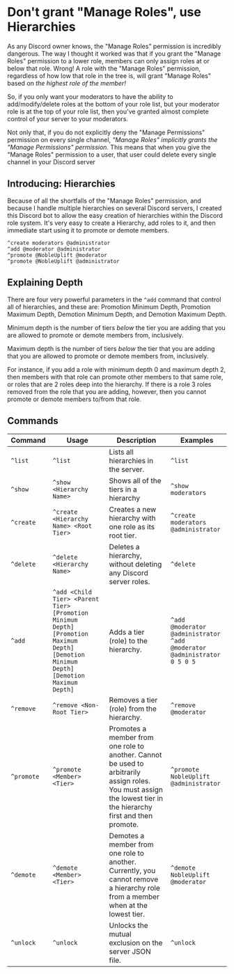 # Don't grant "Manage Roles", use Hierarchies
As any Discord owner knows, the "Manage Roles" permission is incredibly dangerous. The way I thought it worked was that if you grant the "Manage Roles" permission to a lower role, members can only assign roles at or below that role. Wrong! A role with the "Manage Roles" permission, regardless of how low that role in the tree is, will grant "Manage Roles" based on *the highest role of the member!*

So, if you only want your moderators to have the ability to add/modify/delete roles at the bottom of your role list, but your moderator role is at the top of your role list, then you've granted almost complete control of your server to your moderators.

Not only that, if you do not explicitly deny the "Manage Permissions" permission on every single channel, *"Manage Roles" implicitly grants the "Manage Permissions" permission.* This means that when you give the "Manage Roles" permission to a user, that user could delete every single channel in your Discord server 

## Introducing: Hierarchies
Because of all the shortfalls of the "Manage Roles" permission, and because I handle multiple hierarchies on several Discord servers, I created this Discord bot to allow the easy creation of hierarchies within the Discord role system. It's very easy to create a Hierarchy, add roles to it, and then immediate start using it to promote or demote members.

```
^create moderators @administrator
^add @moderator @administrator
^promote @NobleUplift @moderator
^promote @NobleUplift @administrator
```

## Explaining Depth
There are four very powerful parameters in the `^add` command that control all of hierarchies, and these are: Promotion Minimum Depth, Promotion Maximum Depth, Demotion Minimum Depth, and Demotion Maximum Depth.

Minimum depth is the number of tiers *below* the tier you are adding that you are allowed to promote or demote members from, inclusively.

Maximum depth is the number of tiers *below* the tier that you are adding that you are allowed to promote or demote members from, inclusively.

For instance, if you add a role with minimum depth 0 and maximum depth 2, then members with that role can promote other members to that same role, or roles that are 2 roles deep into the hierarchy. If there is a role 3 roles removed from the role that you are adding, however, then you cannot promote or demote members to/from that role.

## Commands
| Command | Usage | Description | Examples |
|---|---|---|---|
| `^list` | `^list` | Lists all hierarchies in the server. | `^list` |
| `^show` | `^show <Hierarchy Name>` | Shows all of the tiers in a hierarchy | `^show moderators` |
| `^create` | `^create <Hierarchy Name> <Root Tier>` | Creates a new hierarchy with one role as its root tier. | `^create moderators @administrator` |
| `^delete` | `^delete <Hierarchy Name>` | Deletes a hierarchy, without deleting any Discord server roles. | `^delete` |
| `^add` | `^add <Child Tier> <Parent Tier> [Promotion Minimum Depth] [Promotion Maximum Depth] [Demotion Minimum Depth] [Demotion Maximum Depth]` | Adds a tier (role) to the hierarchy. | `^add @moderator @administrator`<br>`^add @moderator @administrator 0 5 0 5` |
| `^remove` | `^remove <Non-Root Tier>` | Removes a tier (role) from the hierarchy. | `^remove @moderator` |
| `^promote` | `^promote <Member> <Tier>` | Promotes a member from one role to another. Cannot be used to arbitrarily assign roles. You must assign the lowest tier in the hierarchy first and then promote. | `^promote NobleUplift @administrator` |
| `^demote` | `^demote <Member> <Tier>` | Demotes a member from one role to another. Currently, you cannot remove a hierarchy role from a member when at the lowest tier. | `^demote NobleUplift @moderator` |
| `^unlock` | `^unlock` | Unlocks the mutual exclusion on the server JSON file. | `^unlock` |
